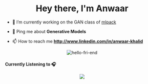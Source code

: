 <h1 align="center">Hey there, I'm Anwaar</h1>


- 🔭 I’m currently working on the GAN class of [mlpack](https://github.com/mlpack/mlpack)

- 💬 Ping me about **Generative Models**

- 📫 How to reach me **http://www.linkedin.com/in/anwaar-khalid**


<p align="center"> <img src=https://github-readme-stats.vercel.app/api?username=hello-fri-end&show_icons=true alt=hello-fri-end /> </p>

<p>
  <h4>Currently Listening to 🎧</h4> 
</p>

<p align="center">
<a href=https://open.spotify.com/track/5UvyGlP3acSQ66nIpWksBt?si=JU2gS4u-QiGkwfCaHT6WMQ&utm_source=copy-link><img align="center" src="https://spotify-github-profile.vercel.app/api/view?uid=nu45gm4u9aahlsxhzt2vpige5&cover_image=false"></a>
</p>
